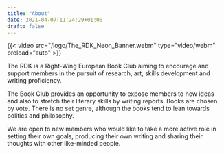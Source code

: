 ```yaml
---
title: "About"
date: 2021-04-07T11:24:29+01:00
draft: false
---
```


{{< video src="/logo/The_RDK_Neon_Banner.webm" type="video/webm" preload="auto" >}}

The RDK is a Right-Wing European Book Club aiming to encourage and support members in the pursuit of research, art, 
skills development and writing proficiency.

The Book Club provides an opportunity to expose members to new ideas and also to stretch their literary skills by 
writing reports. Books are chosen by vote. There is no set genre, although the books tend to lean towards politics and
philosophy.

We are open to new members who would like to take a more active role in setting their own goals, producing their own 
writing and sharing their thoughts with other like-minded people.

